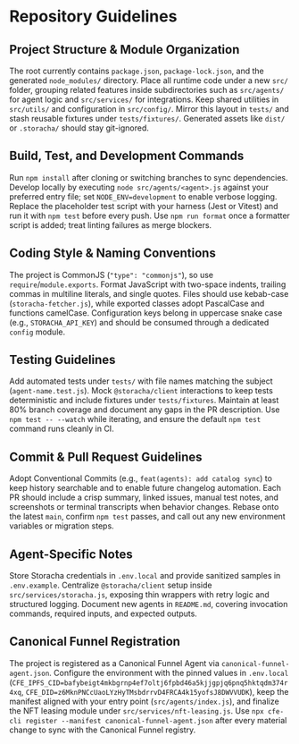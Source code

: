 # Repository Guidelines

## Project Structure & Module Organization
The root currently contains `package.json`, `package-lock.json`, and the generated `node_modules/` directory. Place all runtime code under a new `src/` folder, grouping related features inside subdirectories such as `src/agents/` for agent logic and `src/services/` for integrations. Keep shared utilities in `src/utils/` and configuration in `src/config/`. Mirror this layout in `tests/` and stash reusable fixtures under `tests/fixtures/`. Generated assets like `dist/` or `.storacha/` should stay git-ignored.

## Build, Test, and Development Commands
Run `npm install` after cloning or switching branches to sync dependencies. Develop locally by executing `node src/agents/<agent>.js` against your preferred entry file; set `NODE_ENV=development` to enable verbose logging. Replace the placeholder test script with your harness (Jest or Vitest) and run it with `npm test` before every push. Use `npm run format` once a formatter script is added; treat linting failures as merge blockers.

## Coding Style & Naming Conventions
The project is CommonJS (`"type": "commonjs"`), so use `require`/`module.exports`. Format JavaScript with two-space indents, trailing commas in multiline literals, and single quotes. Files should use kebab-case (`storacha-fetcher.js`), while exported classes adopt PascalCase and functions camelCase. Configuration keys belong in uppercase snake case (e.g., `STORACHA_API_KEY`) and should be consumed through a dedicated `config` module.

## Testing Guidelines
Add automated tests under `tests/` with file names matching the subject (`agent-name.test.js`). Mock `@storacha/client` interactions to keep tests deterministic and include fixtures under `tests/fixtures`. Maintain at least 80% branch coverage and document any gaps in the PR description. Use `npm test -- --watch` while iterating, and ensure the default `npm test` command runs cleanly in CI.

## Commit & Pull Request Guidelines
Adopt Conventional Commits (e.g., `feat(agents): add catalog sync`) to keep history searchable and to enable future changelog automation. Each PR should include a crisp summary, linked issues, manual test notes, and screenshots or terminal transcripts when behavior changes. Rebase onto the latest `main`, confirm `npm test` passes, and call out any new environment variables or migration steps.

## Agent-Specific Notes
Store Storacha credentials in `.env.local` and provide sanitized samples in `.env.example`. Centralize `@storacha/client` setup inside `src/services/storacha.js`, exposing thin wrappers with retry logic and structured logging. Document new agents in `README.md`, covering invocation commands, required inputs, and expected outputs.

## Canonical Funnel Registration
The project is registered as a Canonical Funnel Agent via `canonical-funnel-agent.json`. Configure the environment with the pinned values in `.env.local` (`CFE_IPFS_CID=bafybeigt4mkbgrnp4ef7oltj6fpbd46a5kjjgpjq6pnq5hktqdm374r4xq`, `CFE_DID=z6MknPNCcUaoLYzHyTMsbdrrvD4FRCA4k15yofsJ8DWVVUDK`), keep the manifest aligned with your entry point (`src/agents/index.js`), and finalize the NFT leasing module under `src/services/nft-leasing.js`. Use `npx cfe-cli register --manifest canonical-funnel-agent.json` after every material change to sync with the Canonical Funnel registry.
